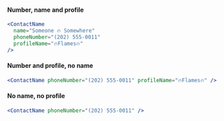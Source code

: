 #### Number, name and profile

```jsx
<ContactName
  name="Someone 🔥 Somewhere"
  phoneNumber="(202) 555-0011"
  profileName="🔥Flames🔥"
/>
```

#### Number and profile, no name

```jsx
<ContactName phoneNumber="(202) 555-0011" profileName="🔥Flames🔥" />
```

#### No name, no profile

```jsx
<ContactName phoneNumber="(202) 555-0011" />
```
